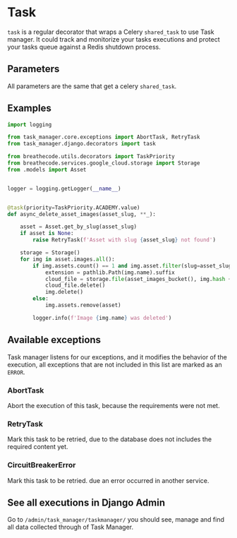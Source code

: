 # Task

`task` is a regular decorator that wraps a Celery `shared_task` to use Task manager. It could track and monitorize your tasks executions and protect your tasks queue against a Redis shutdown process.

## Parameters

All parameters are the same that get a celery `shared_task`.

## Examples

```py
import logging

from task_manager.core.exceptions import AbortTask, RetryTask
from task_manager.django.decorators import task

from breathecode.utils.decorators import TaskPriority
from breathecode.services.google_cloud.storage import Storage
from .models import Asset


logger = logging.getLogger(__name__)


@task(priority=TaskPriority.ACADEMY.value)
def async_delete_asset_images(asset_slug, **_):

    asset = Asset.get_by_slug(asset_slug)
    if asset is None:
        raise RetryTask(f'Asset with slug {asset_slug} not found')

    storage = Storage()
    for img in asset.images.all():
        if img.assets.count() == 1 and img.asset.filter(slug=asset_slug).exists():
            extension = pathlib.Path(img.name).suffix
            cloud_file = storage.file(asset_images_bucket(), img.hash + extension)
            cloud_file.delete()
            img.delete()
        else:
            img.assets.remove(asset)

        logger.info(f'Image {img.name} was deleted')
```

## Available exceptions

Task manager listens for our exceptions, and it modifies the behavior of the execution, all exceptions that are not included in this list are marked as an `ERROR`.

### AbortTask

Abort the execution of this task, because the requirements were not met.

### RetryTask

Mark this task to be retried, due to the database does not includes the required content yet.

### CircuitBreakerError

Mark this task to be retried. due an error occurred in another service.

## See all executions in Django Admin

Go to `/admin/task_manager/taskmanager/` you should see, manage and find all data collected through of Task Manager.
